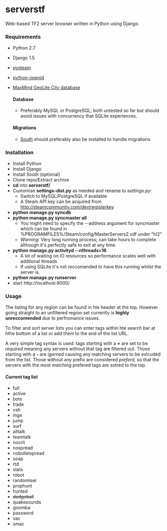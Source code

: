 serverstf
=========

Web-based TF2 server browser written in Python using Django.

### Requirements

* Python 2.7
* Django 1.5
* [pysteam](http://github.com/Holiverh/pysteam)
* [python-openid](https://github.com/openid/python-openid)
* [MaxMind GeoLite City database](http://dev.maxmind.com/geoip/legacy/geolite)

    #### Database
    * Preferably MySQL or PostgreSQL; both untested so far but should avoid issues with concurrency that SQLite experiences.
    
    #### Migrations
    * [South](http://south.aeracode.org/) should preferably also be installed to handle migrations

### Installation
* Install Python
* Install Django
* Install South (optional)
* Clone repo/Extract archive
* **cd** into **serverstf/**
* Customise **settings-dist.py** as needed and rename to *settings.py*:
    * Switch to MySQL/PostgreSQL if available
    * A Steam API key can be acquired from
http://steamcommunity.com/dev/registerkey
* **python manage.py syncdb**
* **python manage.py syncmaster all**
    * You might need to specify the --address argument for syncmaster which can be found in %PROGRAMFILES%/Steam/config/MasterServers2.vdf under "hl2"
    * *Warning:* Very long running process; can take hours to complete although it's perfectly safe to exit at any time.
* **python manage.py activityd --nthreads=16**
    * A lot of waiting on IO resources so performance scales well with addtional threads
    * If using SQLite it's not reccomended to have this running whilst the server is.
* **python manage.py runserver**
* start http://localhost:8000/

### Usage
The listing for any region can be found in hte header at the top. However going straight to an unfiltered region set currently is **highly unreccomended** due to perfromance issues.

To filter and sort server lists you can enter tags within hte search bar at hthe bottom of a list or add them to the end of the list URL.

A very simple tag syntax is used: tags starting with a **+** are set to be *required* meaning any servers without that tag are filtered out. Those starting with a **-** are *igorned* causing any matching servers to be exlcuded from the list. Those without any prefix are considered *preferd*, so that the servers with the most matching prefered tags are sotred to the top.

#### Current tag list
* full
* active
* bots
* trade
* vsh
* mge
* jump
* surf
* alltalk
* teamtalk
* nocrit
* nospread
* nobulletspread
* soap
* rtd
* stats
* robot
* randomiser
* prophunt
* hunted
* ~~dodgeball~~
* quakesounds
* goomba
* password
* vac
* smac
